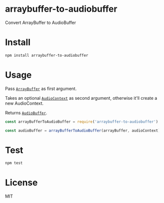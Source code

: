 # arraybuffer-to-audiobuffer

Convert ArrayBuffer to AudioBuffer

# Install

```bash
npm install arraybuffer-to-audiobuffer
```

# Usage

Pass [`ArrayBuffer`](https://developer.mozilla.org/en-US/docs/Web/JavaScript/Reference/Global_Objects/ArrayBuffer) as first argument.

Takes an optional [`AudioContext`](https://developer.mozilla.org/en-US/docs/Web/API/AudioContext) as second argument, otherwise it'll create a new AudioContext.

Returns [`AudioBuffer`](https://developer.mozilla.org/en-US/docs/Web/API/AudioBuffer).

```javascript
const arrayBufferToAudioBuffer = require('arraybuffer-to-audiobuffer')

const audioBuffer = arrayBufferToAudioBuffer(arrayBuffer, audioContext)
```

# Test

```bash
npm test
```

# License

MIT
